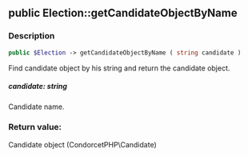 ## public Election::getCandidateObjectByName

### Description    

```php
public $Election -> getCandidateObjectByName ( string candidate )
```

Find candidate object by his string and return the candidate object.    


##### **candidate:** *string*   
Candidate name.    



### Return value:   

Candidate object (CondorcetPHP\Candidate)

